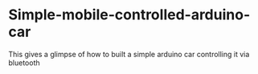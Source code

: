 # Simple-mobile-controlled-arduino-car
This gives a glimpse of how to built a simple arduino car controlling it via bluetooth
